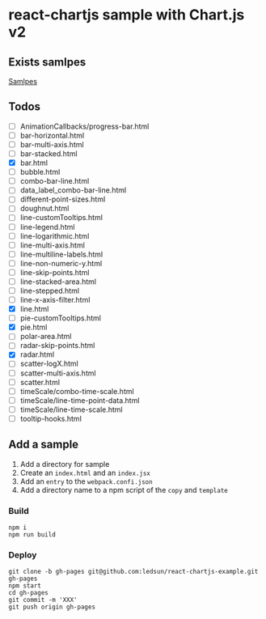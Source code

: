 # react-chartjs sample with Chart.js v2

## Exists samlpes

[Samlpes](https://ledsun.github.io/react-chartjs-example/)

## Todos

- [ ] AnimationCallbacks/progress-bar.html
- [ ] bar-horizontal.html
- [ ] bar-multi-axis.html
- [ ] bar-stacked.html
- [x] bar.html
- [ ] bubble.html
- [ ] combo-bar-line.html
- [ ] data_label_combo-bar-line.html
- [ ] different-point-sizes.html
- [ ] doughnut.html
- [ ] line-customTooltips.html
- [ ] line-legend.html
- [ ] line-logarithmic.html
- [ ] line-multi-axis.html
- [ ] line-multiline-labels.html
- [ ] line-non-numeric-y.html
- [ ] line-skip-points.html
- [ ] line-stacked-area.html
- [ ] line-stepped.html
- [ ] line-x-axis-filter.html
- [x] line.html
- [ ] pie-customTooltips.html
- [x] pie.html
- [ ] polar-area.html
- [ ] radar-skip-points.html
- [x] radar.html
- [ ] scatter-logX.html
- [ ] scatter-multi-axis.html
- [ ] scatter.html
- [ ] timeScale/combo-time-scale.html
- [ ] timeScale/line-time-point-data.html
- [ ] timeScale/line-time-scale.html
- [ ] tooltip-hooks.html

## Add a sample

1. Add a directory for sample
2. Create an `index.html` and an `index.jsx`
3. Add an `entry` to the `webpack.confi.json`
4. Add a directory name to a npm script of the `copy` and `template`

### Build

```
npm i
npm run build
```

### Deploy

```
git clone -b gh-pages git@github.com:ledsun/react-chartjs-example.git gh-pages
npm start
cd gh-pages
git commit -m 'XXX'
git push origin gh-pages
```
